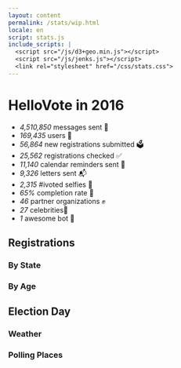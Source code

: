 ```yaml
---
layout: content
permalink: /stats/wip.html
locale: en
script: stats.js
include_scripts: |
  <script src="/js/d3+geo.min.js"></script>
  <script src="/js/jenks.js"></script>
  <link rel="stylesheet" href="/css/stats.css">
---
```


# HelloVote in 2016
* _4,510,850_ messages sent 📲
* _169,435_ users 🙋
* _56,864_ new registrations submitted 🗳
* _25,562_ registrations checked ✅
* _11,140_ calendar reminders sent 📆
* _9,326_ letters sent 📬
* _2,315_ #ivoted selfies 📸
* _65%_ completion rate 🎉
* _46_ partner organizations ✊
* _27_ celebrities💃
* _1_ awesome bot 🤖

## Registrations

<div class="d3 map" id="states">
  <h3>By State</h3>
</div>

<div class="d3 chart" id="ages">
  <h3>By Age</h3>
</div>

## Election Day

<div class="d3 pie push-right" id="weather">
  <h3>Weather</h3>
</div>

<div class="d3 pie push-down" id="polling_places">
  <h3>Polling Places</h3>
</div>
